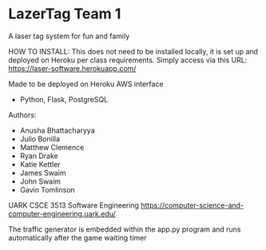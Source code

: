 # LazerTag Team 1
A laser tag system for fun and family

HOW TO INSTALL:
	This does not need to be installed locally, it is set up and deployed on Heroku per class requirements.
	Simply access via this URL:
	https://laser-software.herokuapp.com/

Made to be deployed on Heroku AWS interface
 - Python, Flask, PostgreSQL

Authors:
 - Anusha Bhattacharyya
 - Julio Bonilla
 - Matthew Clemence
 - Ryan Drake
 - Katie Kettler
 - James Swaim
 - John Swaim
 - Gavin Tomlinson

UARK CSCE 3513 Software Engineering
https://computer-science-and-computer-engineering.uark.edu/

The traffic generator is embedded within the app.py program and runs automatically after the game waiting timer